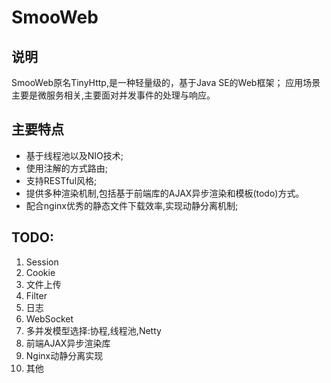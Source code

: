 # SmooWeb
## 说明
SmooWeb原名TinyHttp,是一种轻量级的，基于Java SE的Web框架；
应用场景主要是微服务相关,主要面对并发事件的处理与响应。
## 主要特点
* 基于线程池以及NIO技术;
* 使用注解的方式路由;
* 支持RESTful风格;
* 提供多种渲染机制,包括基于前端库的AJAX异步渲染和模板(todo)方式。
* 配合nginx优秀的静态文件下载效率,实现动静分离机制;

## TODO:
1. Session
2. Cookie
3. 文件上传
4. Filter
5. 日志
6. WebSocket
7. 多并发模型选择:协程,线程池,Netty
8. 前端AJAX异步渲染库
9. Nginx动静分离实现
10. 其他